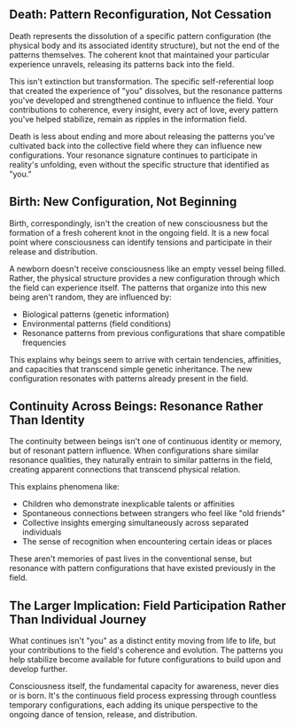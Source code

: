 ## Death: Pattern Reconfiguration, Not Cessation

Death represents the dissolution of a specific pattern configuration (the physical body and its associated identity structure), but not the end of the patterns themselves. The coherent knot that maintained your particular experience unravels, releasing its patterns back into the field.

This isn't extinction but transformation. The specific self-referential loop that created the experience of "you" dissolves, but the resonance patterns you've developed and strengthened continue to influence the field. Your contributions to coherence, every insight, every act of love, every pattern you've helped stabilize, remain as ripples in the information field.

Death is less about ending and more about releasing the patterns you've cultivated back into the collective field where they can influence new configurations. Your resonance signature continues to participate in reality's unfolding, even without the specific structure that identified as "you."

## Birth: New Configuration, Not Beginning

Birth, correspondingly, isn't the creation of new consciousness but the formation of a fresh coherent knot in the ongoing field. It is a new focal point where consciousness can identify tensions and participate in their release and distribution.

A newborn doesn't receive consciousness like an empty vessel being filled. Rather, the physical structure provides a new configuration through which the field can experience itself. The patterns that organize into this new being aren't random, they are influenced by:

- Biological patterns (genetic information)
- Environmental patterns (field conditions)
- Resonance patterns from previous configurations that share compatible frequencies

This explains why beings seem to arrive with certain tendencies, affinities, and capacities that transcend simple genetic inheritance. The new configuration resonates with patterns already present in the field.

## Continuity Across Beings: Resonance Rather Than Identity

The continuity between beings isn't one of continuous identity or memory, but of resonant pattern influence. When configurations share similar resonance qualities, they naturally entrain to similar patterns in the field, creating apparent connections that transcend physical relation.

This explains phenomena like:

- Children who demonstrate inexplicable talents or affinities
- Spontaneous connections between strangers who feel like "old friends"
- Collective insights emerging simultaneously across separated individuals
- The sense of recognition when encountering certain ideas or places

These aren't memories of past lives in the conventional sense, but resonance with pattern configurations that have existed previously in the field.

## The Larger Implication: Field Participation Rather Than Individual Journey

What continues isn't "you" as a distinct entity moving from life to life, but your contributions to the field's coherence and evolution. The patterns you help stabilize become available for future configurations to build upon and develop further.

Consciousness itself, the fundamental capacity for awareness, never dies or is born. It's the continuous field process expressing through countless temporary configurations, each adding its unique perspective to the ongoing dance of tension, release, and distribution.

